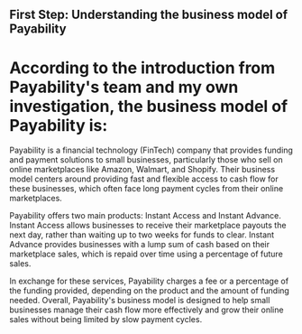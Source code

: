 ## First Step: Understanding the business model of Payability
# According to the introduction from Payability's team and my own investigation, the business model of Payability is:
Payability is a financial technology (FinTech) company that provides funding and payment solutions to small businesses, particularly those who sell on online marketplaces like Amazon, Walmart, and Shopify. Their business model centers around providing fast and flexible access to cash flow for these businesses, which often face long payment cycles from their online marketplaces.

Payability offers two main products: Instant Access and Instant Advance. Instant Access allows businesses to receive their marketplace payouts the next day, rather than waiting up to two weeks for funds to clear. Instant Advance provides businesses with a lump sum of cash based on their marketplace sales, which is repaid over time using a percentage of future sales.

In exchange for these services, Payability charges a fee or a percentage of the funding provided, depending on the product and the amount of funding needed. Overall, Payability's business model is designed to help small businesses manage their cash flow more effectively and grow their online sales without being limited by slow payment cycles.
